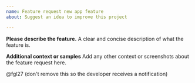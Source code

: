 ```yaml
---
name: Feature request new app feature
about: Suggest an idea to improve this project

---
```


**Please describe the feature.**
A clear and concise description of what the feature is.

**Additional context or samples**
Add any other context or screenshots about the feature request here.

@fgl27 (don't remove this so the developer receives a notification)
